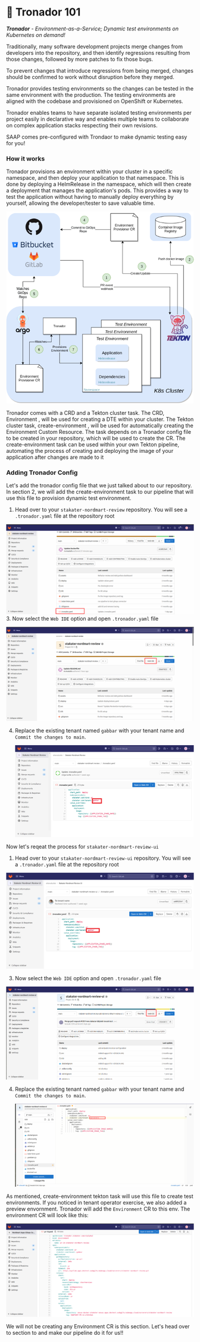 # 🐋 Tronador 101

_**Tronador** - Environment-as-a-Service; 
Dynamic test environments on Kubernetes on demand!_

Traditionally, many software development projects merge changes from developers into the repository, and then identify regressions resulting from those changes, followed by more patches to fix those bugs.

To prevent changes that introduce regressions from being merged, changes should be confirmed to work without disruption before they merged.

Tronador provides testing environments so the changes can be tested in the same environment with the production. The testing environments are aligned with the codebase and provisioned on OpenShift or Kubernetes.

Tronador enables teams to have separate isolated testing environments per project easily in declarative way and enables multiple teams to collaborate on complex application stacks respecting their own revisions.

SAAP comes pre-configured with Trondaor to make dynamic testing easy for you!

### How it works
Tronador provisions an environment within your cluster in a specific namespace, and then deploy your application to that namespace. This is done by deploying a HelmRelease in the namespace, which will then create a deployment that manages the application's pods. This provides a way to test the application without having to manually deploy everything by yourself, allowing the developer/tester to save valuable time.

![tronador-architecture](images/tronador-architecture.png)

Tronador comes with a CRD and a Tekton cluster task. The CRD, Environment , will be used for creating a DTE within your cluster. The Tekton cluster task, create-environment , will be used for automatically creating the Environment Custom Resource. The task depends on a Tronador config file to be created in your repository, which will be used to create the CR. The create-environment task can be used within your own Tekton pipeline, automating the process of creating and deploying the image of your application after changes are made to it

### Adding Tronador Config

Let's add the tronador config file that we just talked about to our repository. In section 2, we will add the create-environment task to our pipeline that will use this file to provision dynamic test environment.

1. Head over to your  `stakater-nordmart-review` repository. You will see a `.tronador.yaml` file at the repository root
   
  ![Tronador](images/tronador1.png)
3. Now select the `Web IDE` option and open `.tronador.yaml` file

  ![web-ide](images/web-ide.png)

4. Replace the existing tenant named `gabbar` with your tenant name and `Commit the changes to main`.

   ![Tronador](images/tronado3.png)

Now let's reqeat the process for `stakater-nordmart-review-ui`

1. Head over to your  `stakater-nordmart-review-ui` repository. You will see a `.tronador.yaml` file at the repository root

![Tronador](images/tronado4.png)

3. Now select the `Web IDE` option and open `.tronador.yaml` file

![web-ide](images/web-ide-ui.png)

4. Replace the existing tenant named `gabbar` with your tenant name and `Commit the changes to main`.

   ![Tronador](images/tronador-ui2.png)


As mentioned, create-environment tekton task will use this file to create test environments. If you noticed in tenant operator exercise, we also added a preview envornment.
Tronador will add the `Environment` CR to this env. The environment CR will look like this:

![env-cr](images/env-cr.png)

We will not be creating any Environment CR is this section. Let's head over to section to and make our pipeline do it for us!!